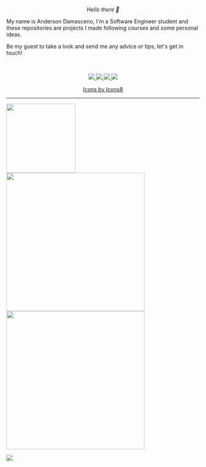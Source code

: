 <p align="center">
  <i>Hello there 👋</i>
</p>
<p>
  <i></i>My name is Anderson Damasceno, I'm a Software Engineer student and these repositories are projects I made following courses and some personal ideas. </i>
</p>

<p>
  <i></i>Be my guest to take a look and send me any advice or tips, let's get in touch!</i>
</p>

<br>

<!-- Social Section -->

<p align="center">
  <a href= "https://github.com/anderdam/">
    <img src="https://img.icons8.com/doodle/36/000000/github--v1.png"/>
  </a>
  <a href= "www.linkedin.com/in/ardamasceno">
    <img src="https://img.icons8.com/doodle/36/000000/linkedin--v2.png"/>
  </a>
  
  <a href="mailto:anderdam@gmail.com">
    <img src="https://img.icons8.com/doodle/36/000000/gmail-new.png"/>
  </a>
  
  <a href="https://stackoverflow.com/story/anderdam">
    <img src="https://img.icons8.com/color/36/000000/stackoverflow.png"/>
  </a>  
</p>
<p align="center"><a href="https://icons8.com/icon/80462/github">Icons by Icons8</a></p>


<!-- Social Section End -->

---

<div>
  <a href="https://github.com/anderdam">
  <img height="180em" src="https://github-readme-stats.vercel.app/api?username=anderdam&show_icons=true&theme=dark&include_all_commits-tue&count_private-true"/>  
 </div>
  
 <div>
   <img height="360em" src="https://github-readme-stats.vercel.app/api/top-langs/?username=anderdam&layout-default&langs_count=8&theme=dark" />
   <img height="360em" src="https://github-readme-stats.vercel.app/api/wakatime?username=anderdam&theme=dark&layout-default"
  </div>

![](https://komarev.com/ghpvc/?username=anderdam)
